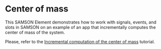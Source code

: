 # Center of mass

This SAMSON Element demonstrates how to work with signals, events, and slots in SAMSON on an example of an app that incrementally computes the center of mass of the system.

Please, refer to the [Incremental computation of the center of mass](https://documentation.samson-connect.net/developers/latest/page_tutorial_center_of_mass.html) tutorial.
